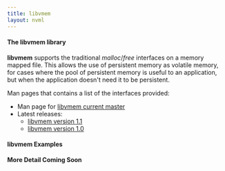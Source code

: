 ```yaml
---
title: libvmem
layout: nvml
---
```


#### The libvmem library

**libvmem** supports the traditional _malloc_/_free_
interfaces on a memory mapped file.  This allows the
use of persistent memory as volatile memory, for cases
where the pool of persistent memory is useful to an
application, but when the application doesn't need
it to be persistent.

Man pages that contains a list of the interfaces provided:

* Man page for [libvmem current master](../manpages/master/libvmem.3.html)
* Latest releases:
   * [libvmem version 1.1](../manpages/v1.1/libvmem.3.html)
   * [libvmem version 1.0](../manpages/v1.0/libvmem.3.html)

#### libvmem Examples

**More Detail Coming Soon**

<code data-gist-id='andyrudoff/02a10ca6b9ab7d07922b' data-gist-file='manpage.c' data-gist-line='37-66' data-gist-highlight-line='40' data-gist-hide-footer='true'></code>
